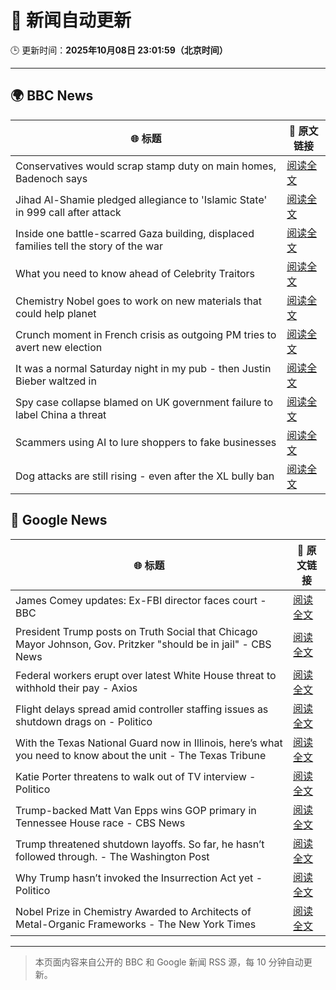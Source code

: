 # 🧠 新闻自动更新

🕒 更新时间：**2025年10月08日 23:01:59（北京时间）**

---

## 🌍 BBC News

| 🌐 标题 | 🔗 原文链接 |
|--------|-------------|
| Conservatives would scrap stamp duty on main homes, Badenoch says | [阅读全文](https://www.bbc.com/news/articles/c20zv94ldpko?at_medium=RSS&at_campaign=rss) |
| Jihad Al-Shamie pledged allegiance to 'Islamic State' in 999 call after attack | [阅读全文](https://www.bbc.com/news/articles/c3drj0dxmr9o?at_medium=RSS&at_campaign=rss) |
| Inside one battle-scarred Gaza building, displaced families tell the story of the war | [阅读全文](https://www.bbc.com/news/articles/cy4jz7l7qv8o?at_medium=RSS&at_campaign=rss) |
| What you need to know ahead of Celebrity Traitors | [阅读全文](https://www.bbc.com/news/articles/c4gv1z2dr0go?at_medium=RSS&at_campaign=rss) |
| Chemistry Nobel goes to work on new materials that could help planet | [阅读全文](https://www.bbc.com/news/articles/c0r0l742kpjo?at_medium=RSS&at_campaign=rss) |
| Crunch moment in French crisis as outgoing PM tries to avert new election | [阅读全文](https://www.bbc.com/news/articles/cj9zkzl21kmo?at_medium=RSS&at_campaign=rss) |
| It was a normal Saturday night in my pub - then Justin Bieber waltzed in | [阅读全文](https://www.bbc.com/news/articles/cjw7554z85eo?at_medium=RSS&at_campaign=rss) |
| Spy case collapse blamed on UK government failure to label China a threat | [阅读全文](https://www.bbc.com/news/articles/cy8rl7e7xp3o?at_medium=RSS&at_campaign=rss) |
| Scammers using AI to lure shoppers to fake businesses | [阅读全文](https://www.bbc.com/news/articles/ced5wvn48q5o?at_medium=RSS&at_campaign=rss) |
| Dog attacks are still rising - even after the XL bully ban | [阅读全文](https://www.bbc.com/news/articles/cvgvy2yyv8mo?at_medium=RSS&at_campaign=rss) |

## 📰 Google News

| 🌐 标题 | 🔗 原文链接 |
|--------|-------------|
| James Comey updates: Ex-FBI director faces court - BBC | [阅读全文](https://news.google.com/rss/articles/CBMiVEFVX3lxTE1wR0M0dmt0cmhPbldQemtFQkZFT2NCUTgtQW16Smk3bUFjeTcwbWZhcGM4VDZYZm5UbVdxcXA4S3BtQmtQOXhFaExXbWJVUUlHcVZBNg?oc=5) |
| President Trump posts on Truth Social that Chicago Mayor Johnson, Gov. Pritzker "should be in jail" - CBS News | [阅读全文](https://news.google.com/rss/articles/CBMiiAFBVV95cUxNOFZCNml0MTY2a2R3eGpmcy1zUzZwZzVSYTRTYkRDRHRBbmFXVUlGczBMdmFFanZyeXBEYmZVYm9RbktEX1JteUxaZjF3Ti0xSTZzWFc1OFliNE5XRVV0ZFhDVmNuLTNlcVJKUnB2ckZwWWNIMWZMWmNGczhndUQwSlRQcFl5Vjg4?oc=5) |
| Federal workers erupt over latest White House threat to withhold their pay - Axios | [阅读全文](https://news.google.com/rss/articles/CBMid0FVX3lxTE9HWDNZbzhxRXRzb3JRYmU0dTRCanc1cFJEM0lBRHo0MEVxTkdYdTJJaEFtTXEyV2dCNy1FVDlsdDQzc0ZJa05ITUdDS0h1MjNCQlM5aDRlSE9YeXJjaWZYUVk1cDVMMVFGamJna2k0YUxZMG52VzhV?oc=5) |
| Flight delays spread amid controller staffing issues as shutdown drags on - Politico | [阅读全文](https://news.google.com/rss/articles/CBMilwFBVV95cUxNZ1JjYTFaS2ZMM1FyRGZwN2FtSUI5OXRvZ2pFMjFjQ21FTnlKaUU4QkNTZGxmU0RVTTZvcnNGRlJMUEV3M3lDblVwa0VNOFFMUmw1YWx3cVpXd1R1SDBjSTBOM3VxWi1udXpUUzNOUVIzVlVlSWpMTzFHeGFmVHVROWJOd3RLcWo5QVVldGo4dW5KQk5uc0k4?oc=5) |
| With the Texas National Guard now in Illinois, here’s what you need to know about the unit - The Texas Tribune | [阅读全文](https://news.google.com/rss/articles/CBMikAFBVV95cUxQWWdMRmplS3RtVUktcnJEX2dsNXlxRE9rem5ZdUpzYnBCVFRDOHMzWnprVkR4M1F4ck1ncVpIcDJ6YkFfX29hUlVWenJHZEZVWU5VUnpVaVg4TXYzbzE4LTdQaTdUOXhiRnhUTXF5T19CUnRHb1IwMDBFa2RqQmJkci1tc3BCcndJc1RCd1NXQmM?oc=5) |
| Katie Porter threatens to walk out of TV interview - Politico | [阅读全文](https://news.google.com/rss/articles/CBMigAFBVV95cUxPRDFmaDgwUW1zVlV5elMxZTc1WEY0d1JPRHJPc0h2azAtaXJObkFkU00yQmhPZVNnZXJHMTVXQjdfakRZZ2lNdmkxZUNzbC13ZjJsNVZ4anN2SU5WMjV5bUI1VklEaDlVeC1tVGNCejkweG9iN0hkQXZLN2xTVHFrTg?oc=5) |
| Trump-backed Matt Van Epps wins GOP primary in Tennessee House race - CBS News | [阅读全文](https://news.google.com/rss/articles/CBMikgFBVV95cUxNT1EwSFhFX0NwSmp6MERZZ0RBZDd1SzdVX05fRTF0X3VSVnpuMjIzRC16RFk0Q3BNSUZLdjFtWGhGdTVYZUdhbVhnc05XN3F3QmE1M1dxMXIwVjZsMjZsYXBkWTlBRUFlV0lzTUUyNktxSHNxMFNiMTl5ZTQ2MUtxQUlvZXAwSlloUVhoTDQxdVZId9IBlwFBVV95cUxOeEhCSzh3SGF1bWdGc3dkVlc1dEFfa2hoT01fMF9QMnJxTXpaeVgyWGpWWG9WZWR2WmlraUVtdVgzN2NmT3FDU2U3QXo1dHJ1dVg5NVl6RlJxNlVCakhiR1pSNmt6VTJlQ3NiTGROWFYzb2dtcG5HdHZFdWcwWEpDcGszamw1cm5laGlPLVpNaFZITERXZDdj?oc=5) |
| Trump threatened shutdown layoffs. So far, he hasn’t followed through. - The Washington Post | [阅读全文](https://news.google.com/rss/articles/CBMiigFBVV95cUxOWVJ2ZXZYbVUzc1BQR285c2wyaEdPMDR1blUzS0hTYnk4ZjVScU9ZNV9nSWk3YUEycnRNNVM2VUZMMDltYUlZdjBDV3Y3Mmp5U25NeE0tbE5oZkJkM3I1QU1ldktpVzUzN0Npc2pwRVA0Y1pHX3BFTzd0STBIZ3ljQVQyT1o0MmotWlE?oc=5) |
| Why Trump hasn’t invoked the Insurrection Act yet - Politico | [阅读全文](https://news.google.com/rss/articles/CBMi2wFBVV95cUxQSndMaVpuRXVnYndheGJzQi1EVkllTjRpUFlTQ2tERXJwSXBITEtKc3hrbFFMS3p4RHZqRUdYM3ZUbWdwalZleERtVXBLWEkyaUpGSlN1VEdnYWs0U0xkSVlCUDlldm55ejZJWk9sNlZCMHB2M2VFZVNqdGgxSUxBMGZJUm9odlFKZ1NmeXh5T3FyOEJjSjI3SlB1UVdBSkNSazIteFVpQkNtamItd1ItWFNfRFltMzVhWndndC1QelUtdy1JTDBDZXhSWWYwWFV3RmtrcXd3cTU4Y2s?oc=5) |
| Nobel Prize in Chemistry Awarded to Architects of Metal-Organic Frameworks - The New York Times | [阅读全文](https://news.google.com/rss/articles/CBMieEFVX3lxTE00ZFROaU5VNVVOTXJJc0xHZkpYWFFTTGVLcjE2bloxQW9RYVhTVHZOMktPWE1UcEc0Mkl6OEpTUzBCV1NhdFBXcnJHTTZZLXpEd0FjN3BLUk11ZWtyamJkc29rZUVMSEhXUXdqR0NVS3dfc1hDdlM2OQ?oc=5) |

---
> 本页面内容来自公开的 BBC 和 Google 新闻 RSS 源，每 10 分钟自动更新。